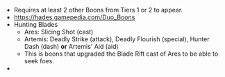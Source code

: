 -  Requires at least 2 other Boons from Tiers 1 or 2 to appear.
- https://hades.gamepedia.com/Duo_Boons
- Hunting Blades
    - Ares: Slicing Shot (cast)
    - Artemis: Deadly Strike (attack), Deadly Flourish (special), Hunter Dash (dash) __or__ Artemis' Aid (aid)
    - This is boons that upgraded the Blade Rift cast of Ares to be able to seek foes.
- 
